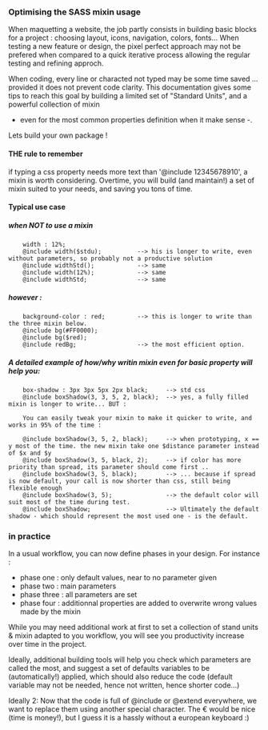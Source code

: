 ### Optimising the SASS mixin usage

When maquetting a website, the job partly consists in building basic blocks for a project : choosing layout, icons, navigation, colors, fonts...
When testing a new feature or design, the pixel perfect approach may not be prefered when compared to a quick iterative process allowing the regular testing
and refining approch. 

When coding, every line or characted not typed may be some time saved ... provided it does not prevent code clarity.
This documentation gives some tips to reach this goal by building a limited set of "Standard Units", and a powerful collection of mixin
- even for the most common properties definition when it make sense -.

Lets build your own package !


#### THE rule to remember

if typing a css property needs more text than '@include 12345678910', a mixin is worth considering.
Overtime, you will build (and maintain!) a set of mixin suited to your needs, and saving you tons of time.


#### Typical use case

##### when NOT to use a mixin

		width : 12%;
		@include width($stdu);			--> his is longer to write, even without parameters, so probably not a productive solution
		@include widthStd();			--> same
		@include width(12%);			--> same
		@include widthStd;				--> same

##### however :
		
		background-color : red;			--> this is longer to write than the three mixin below.
		@include bg(#FF0000);
		@include bg($red);
		@include redBg;					--> the most efficient option.


##### A detailed example of how/why writin mixin even for basic property will help you:

		box-shadow : 3px 3px 5px 2px black;		--> std css
		@include boxShadow(3, 3, 5, 2, black); 	--> yes, a fully filled mixin is longer to write... BUT :

		You can easily tweak your mixin to make it quicker to write, and works in 95% of the time :

		@include boxShadow(3, 5, 2, black);		--> when prototyping, x == y most of the time. the new mixin take one $distance parameter instead of $x and $y
		@include boxShadow(3, 5, black, 2);		--> if color has more priority than spread, its parameter should come first ..
		@include boxShadow(3, 5, black);		--> ... because if spread is now default, your call is now shorter than css, still being flexible enough	
		@include boxShadow(3, 5);				--> the default color will suit most of the time during test. 
		@include boxShadow;						--> Ultimately the default shadow - which should represent the most used one - is the default.



### in practice

In a usual workflow, you can now define phases in your design. For instance :

- phase one : only default values, near to no parameter given
- phase two : main parameters
- phase three : all parameters are set
- phase four : additionnal properties are added to overwrite wrong values made by the mixin

While you may need additional work at first to set a collection of stand units & mixin adapted to you workflow, you will
see you productivity increase over time in the project. 

Ideally, additional building tools will help you check which parameters are called the most, and suggest a set of defaults variables to
be (automatically!) applied, which should also reduce the code (default variable may not be needed, hence not written, hence shorter code...)

Ideally 2: Now that the code is full of @include or @extend everywhere, we want to replace them using another special character.
The € would be nice (time is money!), but I guess it is a hassly without a european keyboard :) 